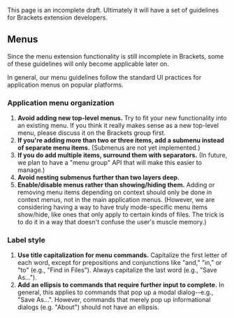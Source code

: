 This page is an incomplete draft. Ultimately it will have a set of guidelines for Brackets extension developers.

## Menus

Since the menu extension functionality is still incomplete in Brackets, some of these guidelines will only become applicable later on.

In general, our menu guidelines follow the standard UI practices for application menus on popular platforms.

### Application menu organization

1. **Avoid adding new top-level menus.** Try to fit your new functionality into an existing menu. If you think it really makes sense as a new top-level menu, please discuss it on the Brackets group first.
2. **If you're adding more than two or three items, add a submenu instead of separate menu items.** (Submenus are not yet implemented.)
3. **If you do add multiple items, surround them with separators.** (In future, we plan to have a "menu group" API that will make this easier to manage.)
4. **Avoid nesting submenus further than two layers deep.**
5. **Enable/disable menus rather than showing/hiding them.** Adding or removing menu items depending on context should only be done in context menus, not in the main application menus. (However, we are considering having a way to have truly mode-specific menu items show/hide, like ones that only apply to certain kinds of files. The trick is to do it in a way that doesn't confuse the user's muscle memory.)

### Label style

1. **Use title capitalization for menu commands.** Capitalize the first letter of each word, except for prepositions and conjunctions like "and," "in," or "to" (e.g., "Find in Files"). Always capitalize the last word (e.g., "Save As...").
2. **Add an ellipsis to commands that require further input to complete.** In general, this applies to commands that pop up a modal dialog--e.g., "Save As...". However, commands that merely pop up informational dialogs (e.g. "About") should not have an ellipsis.


